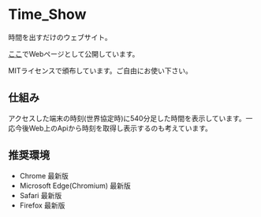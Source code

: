 # Time_Show
時間を出すだけのウェブサイト。

[ここ](https://time-show.pages.dev/)でWebページとして公開しています。

MITライセンスで頒布しています。ご自由にお使い下さい。


## 仕組み
アクセスした端末の時刻(世界協定時)に540分足した時間を表示しています。一応今後Web上のApiから時刻を取得し表示するのも考えています。

## 推奨環境
- Chrome 最新版
- Microsoft Edge(Chromium) 最新版
- Safari 最新版
- Firefox 最新版
